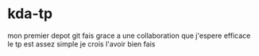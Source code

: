 # kda-tp
mon premier depot git 
fais grace a une collaboration que j'espere efficace
le tp est assez simple je crois l'avoir bien fais 
